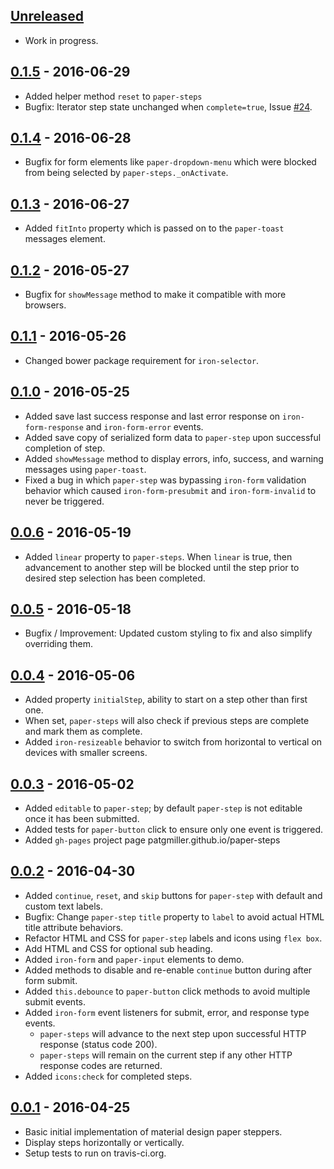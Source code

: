 ## [Unreleased][unreleased]
 - Work in progress.

## [0.1.5] - 2016-06-29
 - Added helper method `reset` to `paper-steps`
 - Bugfix: Iterator step state unchanged when `complete=true`, Issue [#24](https://github.com/patgmiller/paper-steps/issues/24).

## [0.1.4] - 2016-06-28
 - Bugfix for form elements like `paper-dropdown-menu` which were blocked from being selected by `paper-steps._onActivate`.

## [0.1.3] - 2016-06-27
 - Added `fitInto` property which is passed on to the `paper-toast` messages element.

## [0.1.2] - 2016-05-27
 - Bugfix for `showMessage` method to make it compatible with more browsers.

## [0.1.1] - 2016-05-26
 - Changed bower package requirement for `iron-selector`.

## [0.1.0] - 2016-05-25
 - Added save last success response and last error response on `iron-form-response` and `iron-form-error` events.
 - Added save copy of serialized form data to `paper-step` upon successful completion of step.
 - Added `showMessage` method to display errors, info, success, and warning messages using `paper-toast`.
 - Fixed a bug in which `paper-step` was bypassing `iron-form` validation behavior which caused `iron-form-presubmit` and `iron-form-invalid` to never be triggered.


## [0.0.6] - 2016-05-19
 - Added `linear` property to `paper-steps`. When `linear` is true, then advancement to another step will be blocked until the step prior to desired step selection has been completed.


## [0.0.5] - 2016-05-18
 - Bugfix / Improvement: Updated custom styling to fix and also simplify overriding them.


## [0.0.4] - 2016-05-06
 - Added property `initialStep`, ability to start on a step other than first one.
  - When set, `paper-steps` will also check if previous steps are complete and mark them as complete.
 - Added `iron-resizeable` behavior to switch from horizontal to vertical on devices with smaller screens.


## [0.0.3] - 2016-05-02
 - Added `editable` to `paper-step`; by default `paper-step` is not editable once it has been submitted.
 - Added tests for `paper-button` click to ensure only one event is triggered.
 - Added `gh-pages` project page patgmiller.github.io/paper-steps


## [0.0.2] - 2016-04-30
 - Added `continue`, `reset`, and `skip` buttons for `paper-step` with default and custom text labels.
 - Bugfix: Change `paper-step` `title` property to `label` to avoid actual HTML title attribute behaviors.
 - Refactor HTML and CSS for `paper-step` labels and icons using `flex box`.
 - Add HTML and CSS for optional sub heading.
 - Added `iron-form` and `paper-input` elements to demo.
 - Added methods to disable and re-enable `continue` button during after form submit.
 - Added `this.debounce` to `paper-button` click methods to avoid multiple submit events.
 - Added `iron-form` event listeners for submit, error, and response type events.
   - `paper-steps` will advance to the next step upon successful HTTP response (status code 200).
   - `paper-steps` will remain on the current step if any other HTTP response codes are returned.
 - Added `icons:check` for completed steps.


## [0.0.1] - 2016-04-25
 - Basic initial implementation of material design paper steppers.
 - Display steps horizontally or vertically.
 - Setup tests to run on travis-ci.org.


[unreleased]: https://github.com/patgmiller/paper-steps/compare/0.1.5...master
[0.1.5]: https://github.com/patgmiller/paper-steps/compare/0.1.4...0.1.5
[0.1.4]: https://github.com/patgmiller/paper-steps/compare/0.1.3...0.1.4
[0.1.3]: https://github.com/patgmiller/paper-steps/compare/0.1.2...0.1.3
[0.1.2]: https://github.com/patgmiller/paper-steps/compare/0.1.1...0.1.2
[0.1.1]: https://github.com/patgmiller/paper-steps/compare/0.1.0...0.1.1
[0.1.0]: https://github.com/patgmiller/paper-steps/compare/0.0.6...0.1.0
[0.0.6]: https://github.com/patgmiller/paper-steps/compare/0.0.5...0.0.6
[0.0.5]: https://github.com/patgmiller/paper-steps/compare/0.0.4...0.0.5
[0.0.4]: https://github.com/patgmiller/paper-steps/compare/0.0.3...0.0.4
[0.0.3]: https://github.com/patgmiller/paper-steps/compare/0.0.2...0.0.3
[0.0.2]: https://github.com/patgmiller/paper-steps/compare/0.0.1...0.0.2
[0.0.1]: https://github.com/patgmiller/paper-steps/compare/fb1b126...0.0.1
